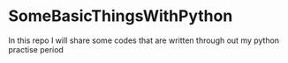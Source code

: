 # SomeBasicThingsWithPython

In this repo I will share some codes that are written through out my python practise period
